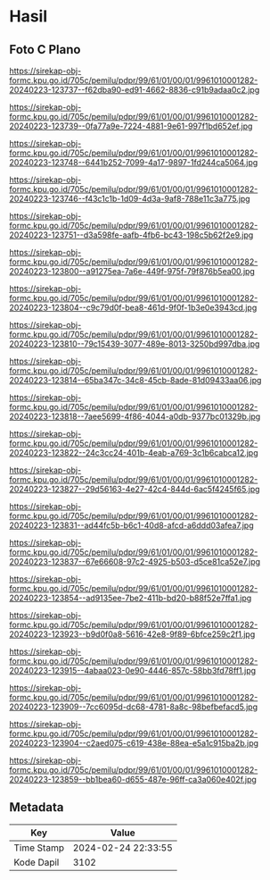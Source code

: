 # Hasil

## Foto C Plano

https://sirekap-obj-formc.kpu.go.id/705c/pemilu/pdpr/99/61/01/00/01/9961010001282-20240223-123737--f62dba90-ed91-4662-8836-c91b9adaa0c2.jpg

https://sirekap-obj-formc.kpu.go.id/705c/pemilu/pdpr/99/61/01/00/01/9961010001282-20240223-123739--0fa77a9e-7224-4881-9e61-997f1bd652ef.jpg

https://sirekap-obj-formc.kpu.go.id/705c/pemilu/pdpr/99/61/01/00/01/9961010001282-20240223-123748--6441b252-7099-4a17-9897-1fd244ca5064.jpg

https://sirekap-obj-formc.kpu.go.id/705c/pemilu/pdpr/99/61/01/00/01/9961010001282-20240223-123746--f43c1c1b-1d09-4d3a-9af8-788e11c3a775.jpg

https://sirekap-obj-formc.kpu.go.id/705c/pemilu/pdpr/99/61/01/00/01/9961010001282-20240223-123751--d3a598fe-aafb-4fb6-bc43-198c5b62f2e9.jpg

https://sirekap-obj-formc.kpu.go.id/705c/pemilu/pdpr/99/61/01/00/01/9961010001282-20240223-123800--a91275ea-7a6e-449f-975f-79f876b5ea00.jpg

https://sirekap-obj-formc.kpu.go.id/705c/pemilu/pdpr/99/61/01/00/01/9961010001282-20240223-123804--c9c79d0f-bea8-461d-9f0f-1b3e0e3943cd.jpg

https://sirekap-obj-formc.kpu.go.id/705c/pemilu/pdpr/99/61/01/00/01/9961010001282-20240223-123810--79c15439-3077-489e-8013-3250bd997dba.jpg

https://sirekap-obj-formc.kpu.go.id/705c/pemilu/pdpr/99/61/01/00/01/9961010001282-20240223-123814--65ba347c-34c8-45cb-8ade-81d09433aa06.jpg

https://sirekap-obj-formc.kpu.go.id/705c/pemilu/pdpr/99/61/01/00/01/9961010001282-20240223-123818--7aee5699-4f86-4044-a0db-9377bc01329b.jpg

https://sirekap-obj-formc.kpu.go.id/705c/pemilu/pdpr/99/61/01/00/01/9961010001282-20240223-123822--24c3cc24-401b-4eab-a769-3c1b6cabca12.jpg

https://sirekap-obj-formc.kpu.go.id/705c/pemilu/pdpr/99/61/01/00/01/9961010001282-20240223-123827--29d56163-4e27-42c4-844d-6ac5f4245f65.jpg

https://sirekap-obj-formc.kpu.go.id/705c/pemilu/pdpr/99/61/01/00/01/9961010001282-20240223-123831--ad44fc5b-b6c1-40d8-afcd-a6ddd03afea7.jpg

https://sirekap-obj-formc.kpu.go.id/705c/pemilu/pdpr/99/61/01/00/01/9961010001282-20240223-123837--67e66608-97c2-4925-b503-d5ce81ca52e7.jpg

https://sirekap-obj-formc.kpu.go.id/705c/pemilu/pdpr/99/61/01/00/01/9961010001282-20240223-123854--ad9135ee-7be2-411b-bd20-b88f52e7ffa1.jpg

https://sirekap-obj-formc.kpu.go.id/705c/pemilu/pdpr/99/61/01/00/01/9961010001282-20240223-123923--b9d0f0a8-5616-42e8-9f89-6bfce259c2f1.jpg

https://sirekap-obj-formc.kpu.go.id/705c/pemilu/pdpr/99/61/01/00/01/9961010001282-20240223-123915--4abaa023-0e90-4446-857c-58bb3fd78ff1.jpg

https://sirekap-obj-formc.kpu.go.id/705c/pemilu/pdpr/99/61/01/00/01/9961010001282-20240223-123909--7cc6095d-dc68-4781-8a8c-98befbefacd5.jpg

https://sirekap-obj-formc.kpu.go.id/705c/pemilu/pdpr/99/61/01/00/01/9961010001282-20240223-123904--c2aed075-c619-438e-88ea-e5a1c915ba2b.jpg

https://sirekap-obj-formc.kpu.go.id/705c/pemilu/pdpr/99/61/01/00/01/9961010001282-20240223-123859--bb1bea60-d655-487e-96ff-ca3a060e402f.jpg


## Metadata

| Key        | Value               |
| ---------- | ------------------- |
| Time Stamp | 2024-02-24 22:33:55 |
| Kode Dapil | 3102                |




